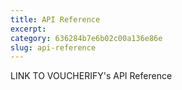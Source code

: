 ```yaml
---
title: API Reference
excerpt: 
category: 636284b7e6b02c00a136e86e
slug: api-reference
---
```


LINK TO VOUCHERIFY's API Reference